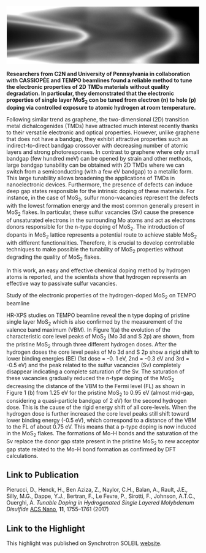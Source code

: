 ![ARPES](00_MoS2_ARPES.png)

**Researchers from C2N and University of Pennsylvania in collaboration with CASSIOPÉE and TEMPO beamlines found a reliable method to tune the electronic properties of 2D TMDs materials without quality degradation. In particular, they demonstrated that  the electronic properties of single layer MoS<sub>2</sub> con be tuned from electron (n) to hole (p) doping via controlled exposure to atomic hydrogen at room temperature.**

Following similar trend as graphene, the two-dimensional (2D) transition metal dichalcogenides (TMDs) have attracted much interest recently thanks to their versatile electronic and optical properties. However, unlike graphene that does not have a bandgap, they exhibit attractive properties such as indirect-to-direct bandgap crossover with decreasing number of atomic layers and strong photoresponses. In contrast to  graphene where only small bandgap (few hundred meV) can be opened by strain and other methods, large bandgap tunability can be obtained with 2D TMDs where we can switch from a semiconducting (with a few eV bandgap) to a metallic form. This large tunability allows broadening the applications of TMDs in nanoelectronic devices. Furthermore, the presence of defects can induce deep gap states responsible for the intrinsic doping of these materials. For instance, in the case of MoS<sub>2</sub>, sulfur mono-vacancies represent the defects with the lowest formation energy and the most common generally present in MoS<sub>2</sub> flakes. In particular, these sulfur vacancies (Sv) cause the presence of unsaturated electrons in the surrounding Mo atoms and act as electrons donors responsible for the n-type doping of MoS<sub>2</sub>. The introduction of dopants in MoS<sub>2</sub> lattice represents a potential route to achieve stable MoS<sub>2</sub> with different functionalities. Therefore, it is crucial to develop controllable techniques to make possible the tunability of MoS<sub>2</sub> properties without degrading the quality of MoS<sub>2</sub> flakes.

In this work, an easy and effective chemical doping method by hydrogen atoms is reported, and the scientists show that hydrogen represents an effective way to passivate sulfur vacancies.

Study of the electronic properties of the hydrogen-doped MoS<sub>2</sub> on TEMPO beamline

HR-XPS studies on TEMPO beamline reveal the n type doping of pristine single layer MoS<sub>2</sub> which is also confirmed by the measurement of the valence band maximum (VBM). In Figure 1(a) the evolution of the characteristic core level peaks of MoS<sub>2</sub> (Mo 3d and S 2p) are shown, from the pristine MoS<sub>2</sub> through three different hydrogen doses. After the hydrogen doses the core level peaks of Mo 3d and S 2p show a rigid shift to lower binding energies (BE) (1st dose = -0. 1 eV, 2nd = -0.3 eV and 3rd = -0.5 eV) and the peak related to the sulfur vacancies (Sv) completely disappear indicating a complete saturation of the Sv. The saturation of these vacancies gradually reduced the n-type doping of the MoS<sub>2</sub> decreasing the distance of the VBM to the Fermi level (FL) as shown in Figure 1 (b) from 1.25 eV for the pristine MoS<sub>2</sub> to 0.95 eV (almost mid-gap, considering a quasi-particle bandgap of 2 eV) for the second hydrogen dose. This is the cause of the rigid energy shift of all core-levels. When the hydrogen dose is further increased the core level peaks still shift toward lower binding energy (-0.5 eV), which correspond to a distance of the VBM to the FL of about 0.75 eV. This means that a p-type doping is now induced in the MoS<sub>2</sub> flakes. The formations of Mo-H bonds and the saturation of the Sv replace the donor gap state present in the pristine MoS<sub>2</sub> to new acceptor gap state related to the Mo-H bond formation as confirmed by DFT calculations.

Link to Publication
---

Pierucci, D., Henck, H., Ben Aziza, Z., Naylor, C.H., Balan, A., Rault, J.E., Silly, M.G., Dappe, Y.J., Bertran, F., Le Fevre, P., Sirotti, F., Johnson, A.T.C., Ouerghi, A. *Tunable Doping in Hydrogenated Single Layered Molybdenum Disulfide* [ACS Nano](https://pubs.acs.org/doi/10.1021/acsnano.6b07661), **11**, 1755–1761 (2017)

Link to the Highlight
---

This highlight was published on Synchrotron SOLEIL [website](https://www.synchrotron-soleil.fr/en/news/reliable-method-tune-2d-transition-metal-dichalcogenides-tmds-doping-without-quality).
